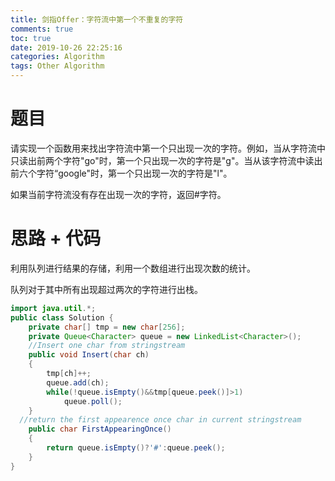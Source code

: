 ```yaml
---
title: 剑指Offer：字符流中第一个不重复的字符
comments: true
toc: true
date: 2019-10-26 22:25:16
categories: Algorithm
tags: Other Algorithm
---
```


# 题目

请实现一个函数用来找出字符流中第一个只出现一次的字符。例如，当从字符流中只读出前两个字符"go"时，第一个只出现一次的字符是"g"。当从该字符流中读出前六个字符“google"时，第一个只出现一次的字符是"l"。

如果当前字符流没有存在出现一次的字符，返回#字符。

# 思路 + 代码

利用队列进行结果的存储，利用一个数组进行出现次数的统计。

队列对于其中所有出现超过两次的字符进行出栈。

```java
import java.util.*;
public class Solution {
    private char[] tmp = new char[256];
    private Queue<Character> queue = new LinkedList<Character>();
    //Insert one char from stringstream
    public void Insert(char ch)
    {
        tmp[ch]++;
        queue.add(ch);
        while(!queue.isEmpty()&&tmp[queue.peek()]>1)
            queue.poll();
    }
  //return the first appearence once char in current stringstream
    public char FirstAppearingOnce()
    {
        return queue.isEmpty()?'#':queue.peek();
    }
}
```